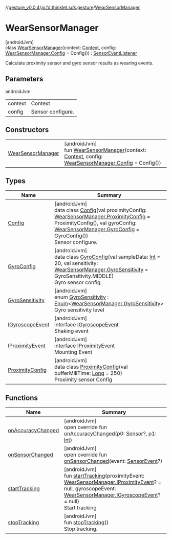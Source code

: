 //[gesture_v0.0.4](../../../index.md)/[ai.fd.thinklet.sdk.gesture](../index.md)/[WearSensorManager](index.md)

# WearSensorManager

[androidJvm]\
class [WearSensorManager](index.md)(context: [Context](https://developer.android.com/reference/kotlin/android/content/Context.html), config: [WearSensorManager.Config](-config/index.md) = Config()) : [SensorEventListener](https://developer.android.com/reference/kotlin/android/hardware/SensorEventListener.html)

Calculate proximity sensor and gyro sensor results as wearing events.

## Parameters

androidJvm

| | |
|---|---|
| context | Context |
| config | Sensor configure. |

## Constructors

| | |
|---|---|
| [WearSensorManager](-wear-sensor-manager.md) | [androidJvm]<br>fun [WearSensorManager](-wear-sensor-manager.md)(context: [Context](https://developer.android.com/reference/kotlin/android/content/Context.html), config: [WearSensorManager.Config](-config/index.md) = Config()) |

## Types

| Name | Summary |
|---|---|
| [Config](-config/index.md) | [androidJvm]<br>data class [Config](-config/index.md)(val proximityConfig: [WearSensorManager.ProximityConfig](-proximity-config/index.md) = ProximityConfig(), val gyroConfig: [WearSensorManager.GyroConfig](-gyro-config/index.md) = GyroConfig())<br>Sensor configure. |
| [GyroConfig](-gyro-config/index.md) | [androidJvm]<br>data class [GyroConfig](-gyro-config/index.md)(val sampleData: [Int](https://kotlinlang.org/api/latest/jvm/stdlib/kotlin/-int/index.html) = 20, val sensitivity: [WearSensorManager.GyroSensitivity](-gyro-sensitivity/index.md) = GyroSensitivity.MIDDLE)<br>Gyro sensor config |
| [GyroSensitivity](-gyro-sensitivity/index.md) | [androidJvm]<br>enum [GyroSensitivity](-gyro-sensitivity/index.md) : [Enum](https://kotlinlang.org/api/latest/jvm/stdlib/kotlin/-enum/index.html)&lt;[WearSensorManager.GyroSensitivity](-gyro-sensitivity/index.md)&gt; <br>Gyro sensitivity level |
| [IGyroscopeEvent](-i-gyroscope-event/index.md) | [androidJvm]<br>interface [IGyroscopeEvent](-i-gyroscope-event/index.md)<br>Shaking event |
| [IProximityEvent](-i-proximity-event/index.md) | [androidJvm]<br>interface [IProximityEvent](-i-proximity-event/index.md)<br>Mounting Event |
| [ProximityConfig](-proximity-config/index.md) | [androidJvm]<br>data class [ProximityConfig](-proximity-config/index.md)(val bufferMillTime: [Long](https://kotlinlang.org/api/latest/jvm/stdlib/kotlin/-long/index.html) = 250)<br>Proximity sensor Config |

## Functions

| Name | Summary |
|---|---|
| [onAccuracyChanged](on-accuracy-changed.md) | [androidJvm]<br>open override fun [onAccuracyChanged](on-accuracy-changed.md)(p0: [Sensor](https://developer.android.com/reference/kotlin/android/hardware/Sensor.html)?, p1: [Int](https://kotlinlang.org/api/latest/jvm/stdlib/kotlin/-int/index.html)) |
| [onSensorChanged](on-sensor-changed.md) | [androidJvm]<br>open override fun [onSensorChanged](on-sensor-changed.md)(event: [SensorEvent](https://developer.android.com/reference/kotlin/android/hardware/SensorEvent.html)?) |
| [startTracking](start-tracking.md) | [androidJvm]<br>fun [startTracking](start-tracking.md)(proximityEvent: [WearSensorManager.IProximityEvent](-i-proximity-event/index.md)? = null, gyroscopeEvent: [WearSensorManager.IGyroscopeEvent](-i-gyroscope-event/index.md)? = null)<br>Start tracking |
| [stopTracking](stop-tracking.md) | [androidJvm]<br>fun [stopTracking](stop-tracking.md)()<br>Stop tracking. |
